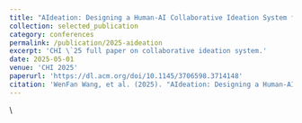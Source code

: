 ```yaml
---
title: "AIdeation: Designing a Human-AI Collaborative Ideation System for Concept Designers"
collection: selected_publication
category: conferences
permalink: /publication/2025-aideation
excerpt: 'CHI \`25 full paper on collaborative ideation system.'
date: 2025-05-01
venue: 'CHI 2025'
paperurl: 'https://dl.acm.org/doi/10.1145/3706598.3714148'
citation: 'WenFan Wang, et al. (2025). "AIdeation: Designing a Human-AI Collaborative Ideation System for Concept Designers." <i>CHI 2025</i>.'
---
```


\
